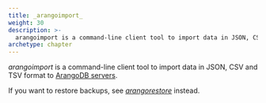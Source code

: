 ```yaml
---
title: _arangoimport_
weight: 30
description: >-
  arangoimport is a command-line client tool to import data in JSON, CSV and TSV format to ArangoDB servers
archetype: chapter
---
```

_arangoimport_ is a command-line client tool to import data in JSON, CSV and TSV
format to [ArangoDB servers](../../arangodb-server/_index.md).

If you want to restore backups, see [_arangorestore_](../arangorestore/_index.md)
instead.
